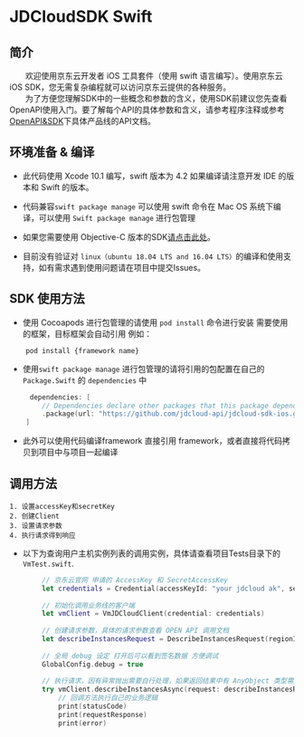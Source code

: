 # JDCloudSDK  Swift

## 简介

&emsp;&emsp;欢迎使用京东云开发者  iOS 工具套件（使用 swift 语言编写）。使用京东云 iOS SDK，您无需复杂编程就可以访问京东云提供的各种服务。    
&emsp;&emsp;为了方便您理解SDK中的一些概念和参数的含义，使用SDK前建议您先查看OpenAPI使用入门。要了解每个API的具体参数和含义，请参考程序注释或参考[OpenAPI&SDK](https://www.jdcloud.com/help/faq?act=3)下具体产品线的API文档。

## 环境准备 & 编译

* 此代码使用 Xcode 10.1 编写，swift 版本为 4.2 如果编译请注意开发 IDE 的版本和 Swift 的版本。

* 代码兼容`swift package manage` 可以使用 swift 命令在 Mac OS 系统下编译，可以使用 `Swift package manage` 进行包管理

* 如果您需要使用 Objective-C 版本的SDK[请点击此处](../../Objective-C/Objective-C.md)。

* 目前没有验证对 `linux（ubuntu 18.04 LTS and 16.04 LTS）`的编译和使用支持，如有需求遇到使用问题请在项目中提交Issues。

## SDK 使用方法

* 使用 Cocoapods 进行包管理的请使用 `pod install` 命令进行安装 需要使用的框架，目标框架会自动引用
    例如：

```shell
    pod install {framework name}
```

* 使用`swift package manage` 进行包管理的请将引用的包配置在自己的`Package.Swift` 的 `dependencies` 中

```swift
     dependencies: [
        // Dependencies declare other packages that this package depends on.
        .package(url: "https://github.com/jdcloud-api/jdcloud-sdk-ios.git", from: "0.0.1"),
    ]
```

* 此外可以使用代码编译framework 直接引用 framework，或者直接将代码拷贝到项目中与项目一起编译

## 调用方法

    1. 设置accessKey和secretKey
    2. 创建Client
    3. 设置请求参数
    4. 执行请求得到响应

* 以下为查询用户主机实例列表的调用实例，具体请查看项目Tests目录下的 `VmTest.swift`.

```swift
        // 京东云官网 申请的 AccessKey 和 SecretAccessKey
        let credentials = Credential(accessKeyId: "your jdcloud ak", secretAccessKey: "your jdcloud sk");
        
        // 初始化调用业务线的客户端
        let vmClient = VmJDCloudClient(credential: credentials)
       
        // 创建请求参数，具体的请求参数查看 OPEN API 调用文档
        let describeInstancesRequest = DescribeInstancesRequest(regionId: "cn-north-1");
       
        // 全局 debug 设定 打开后可以看到签名数据 方便调试
        GlobalConfig.debug = true
        
        // 执行请求，因有异常抛出需要自行处理，如果返回结果中有 AnyObject 类型需要 自行使用 SwiftJson 等框架处理resultString ，而requestResponse 中不会包含AnyObject 类型的结果
        try vmClient.describeInstancesAsync(request: describeInstancesRequest) { (statusCode, requestResponse, error,resultString) in
            // 回调方法执行自己的业务逻辑
            print(statusCode)
            print(requestResponse)
            print(error)
```
